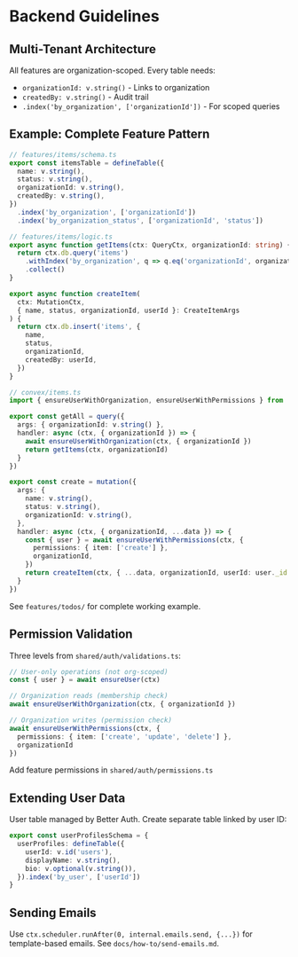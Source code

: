 # Backend Guidelines

## Multi-Tenant Architecture

All features are organization-scoped. Every table needs:
- `organizationId: v.string()` - Links to organization
- `createdBy: v.string()` - Audit trail
- `.index('by_organization', ['organizationId'])` - For scoped queries

## Example: Complete Feature Pattern

```typescript
// features/items/schema.ts
export const itemsTable = defineTable({
  name: v.string(),
  status: v.string(),
  organizationId: v.string(),
  createdBy: v.string(),
})
  .index('by_organization', ['organizationId'])
  .index('by_organization_status', ['organizationId', 'status'])

// features/items/logic.ts
export async function getItems(ctx: QueryCtx, organizationId: string) {
  return ctx.db.query('items')
    .withIndex('by_organization', q => q.eq('organizationId', organizationId))
    .collect()
}

export async function createItem(
  ctx: MutationCtx,
  { name, status, organizationId, userId }: CreateItemArgs
) {
  return ctx.db.insert('items', {
    name,
    status,
    organizationId,
    createdBy: userId,
  })
}

// convex/items.ts
import { ensureUserWithOrganization, ensureUserWithPermissions } from '../shared/auth/validations'

export const getAll = query({
  args: { organizationId: v.string() },
  handler: async (ctx, { organizationId }) => {
    await ensureUserWithOrganization(ctx, { organizationId })
    return getItems(ctx, organizationId)
  }
})

export const create = mutation({
  args: {
    name: v.string(),
    status: v.string(),
    organizationId: v.string(),
  },
  handler: async (ctx, { organizationId, ...data }) => {
    const { user } = await ensureUserWithPermissions(ctx, {
      permissions: { item: ['create'] },
      organizationId,
    })
    return createItem(ctx, { ...data, organizationId, userId: user._id })
  }
})
```

See `features/todos/` for complete working example.

## Permission Validation

Three levels from `shared/auth/validations.ts`:

```typescript
// User-only operations (not org-scoped)
const { user } = await ensureUser(ctx)

// Organization reads (membership check)
await ensureUserWithOrganization(ctx, { organizationId })

// Organization writes (permission check)
await ensureUserWithPermissions(ctx, {
  permissions: { item: ['create', 'update', 'delete'] },
  organizationId
})
```

Add feature permissions in `shared/auth/permissions.ts`

## Extending User Data

User table managed by Better Auth. Create separate table linked by user ID:

```typescript
export const userProfilesSchema = {
  userProfiles: defineTable({
    userId: v.id('users'),
    displayName: v.string(),
    bio: v.optional(v.string()),
  }).index('by_user', ['userId'])
}
```

## Sending Emails

Use `ctx.scheduler.runAfter(0, internal.emails.send, {...})` for template-based emails. See `docs/how-to/send-emails.md`.
